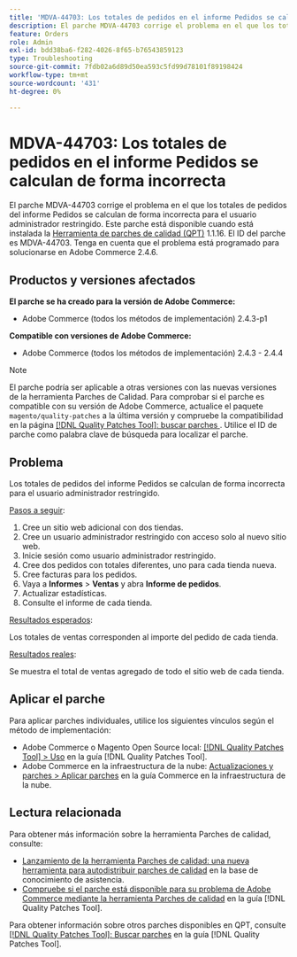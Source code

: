 ```yaml
---
title: 'MDVA-44703: Los totales de pedidos en el informe Pedidos se calculan de forma incorrecta'
description: El parche MDVA-44703 corrige el problema en el que los totales de pedidos del informe Pedidos se calculan de forma incorrecta para el usuario administrador restringido. Este parche está disponible cuando está instalada la [Quality Patches Tool (QPT)](https://experienceleague.adobe.com/en/docs/commerce-operations/tools/quality-patches-tool/quality-patches-tool-to-self-serve-quality-patches) 1.1.16. El ID del parche es MDVA-44703. Tenga en cuenta que el problema está programado para solucionarse en Adobe Commerce 2.4.6.
feature: Orders
role: Admin
exl-id: bdd38ba6-f282-4026-8f65-b76543859123
type: Troubleshooting
source-git-commit: 7fdb02a6d89d50ea593c5fd99d78101f89198424
workflow-type: tm+mt
source-wordcount: '431'
ht-degree: 0%

---
```


# MDVA-44703: Los totales de pedidos en el informe Pedidos se calculan de forma incorrecta

El parche MDVA-44703 corrige el problema en el que los totales de pedidos del informe Pedidos se calculan de forma incorrecta para el usuario administrador restringido. Este parche está disponible cuando está instalada la [Herramienta de parches de calidad (QPT)](https://experienceleague.adobe.com/en/docs/commerce-operations/tools/quality-patches-tool/quality-patches-tool-to-self-serve-quality-patches) 1.1.16. El ID del parche es MDVA-44703. Tenga en cuenta que el problema está programado para solucionarse en Adobe Commerce 2.4.6.

## Productos y versiones afectados

**El parche se ha creado para la versión de Adobe Commerce:**

* Adobe Commerce (todos los métodos de implementación) 2.4.3-p1

**Compatible con versiones de Adobe Commerce:**

* Adobe Commerce (todos los métodos de implementación) 2.4.3 - 2.4.4

>[!NOTE]
>
>El parche podría ser aplicable a otras versiones con las nuevas versiones de la herramienta Parches de Calidad. Para comprobar si el parche es compatible con su versión de Adobe Commerce, actualice el paquete `magento/quality-patches` a la última versión y compruebe la compatibilidad en la página [[!DNL Quality Patches Tool]: buscar parches ](https://experienceleague.adobe.com/en/docs/commerce-operations/tools/quality-patches-tool/quality-patches-tool-to-self-serve-quality-patches). Utilice el ID de parche como palabra clave de búsqueda para localizar el parche.

## Problema

Los totales de pedidos del informe Pedidos se calculan de forma incorrecta para el usuario administrador restringido.

<u>Pasos a seguir</u>:

1. Cree un sitio web adicional con dos tiendas.
1. Cree un usuario administrador restringido con acceso solo al nuevo sitio web.
1. Inicie sesión como usuario administrador restringido.
1. Cree dos pedidos con totales diferentes, uno para cada tienda nueva.
1. Cree facturas para los pedidos.
1. Vaya a **Informes** > **Ventas** y abra **Informe de pedidos**.
1. Actualizar estadísticas.
1. Consulte el informe de cada tienda.

<u>Resultados esperados</u>:

Los totales de ventas corresponden al importe del pedido de cada tienda.

<u>Resultados reales</u>:

Se muestra el total de ventas agregado de todo el sitio web de cada tienda.

## Aplicar el parche

Para aplicar parches individuales, utilice los siguientes vínculos según el método de implementación:

* Adobe Commerce o Magento Open Source local: [[!DNL Quality Patches Tool] > Uso](/help/tools/quality-patches-tool/usage.md) en la guía [!DNL Quality Patches Tool].
* Adobe Commerce en la infraestructura de la nube: [Actualizaciones y parches > Aplicar parches](https://experienceleague.adobe.com/docs/commerce-cloud-service/user-guide/develop/upgrade/apply-patches.html) en la guía Commerce en la infraestructura de la nube.

## Lectura relacionada

Para obtener más información sobre la herramienta Parches de calidad, consulte:

* [Lanzamiento de la herramienta Parches de calidad: una nueva herramienta para autodistribuir parches de calidad](https://experienceleague.adobe.com/en/docs/commerce-operations/tools/quality-patches-tool/quality-patches-tool-to-self-serve-quality-patches) en la base de conocimiento de asistencia.
* [Compruebe si el parche está disponible para su problema de Adobe Commerce mediante la herramienta Parches de calidad](/help/tools/quality-patches-tool/patches-available-in-qpt/check-patch-for-magento-issue-with-magento-quality-patches.md) en la guía [!DNL Quality Patches Tool].

Para obtener información sobre otros parches disponibles en QPT, consulte [[!DNL Quality Patches Tool]: Buscar parches](https://experienceleague.adobe.com/tools/commerce-quality-patches/index.html) en la guía [!DNL Quality Patches Tool].
